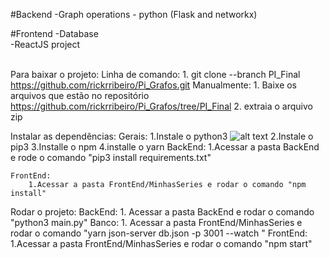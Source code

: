 #Backend
-Graph operations - python (Flask and networkx) <br>

#Frontend
-Database <br>
-ReactJS project
<br>
<br>

Para baixar o projeto:
	Linha de comando: 
		1. git clone --branch PI_Final https://github.com/rickrribeiro/Pi_Grafos.git
	Manualmente: 
		1. Baixe os arquivos que estão no repositório https://github.com/rickrribeiro/Pi_Grafos/tree/PI_Final
		2. extraia o arquivo zip
	
Instalar as dependências:
	Gerais:
		1.Instale o python3 ![alt text](https://i1.wp.com/www.vooo.pro/insights/wp-content/uploads/2016/08/Vooo-Insights-Image_python_02.png?fit=777%2C738&ssl=1)
		2.Instale o pip3 
		3.Installe o npm 
		4.installe o yarn 
	BackEnd:
		1.Acessar a pasta BackEnd e rode o comando "pip3 install requirements.txt"
	
	FrontEnd:
		1.Acessar a pasta FrontEnd/MinhasSeries e rodar o comando "npm install"
	
Rodar o projeto:
	BackEnd: 
		1. Acessar a pasta BackEnd e rodar o comando "python3 main.py"
	Banco:
		1. Acessar a pasta FrontEnd/MinhasSeries e rodar o comando "yarn json-server db.json -p 3001 --watch "
	FrontEnd:
		1.Acessar a pasta FrontEnd/MinhasSeries e rodar o comando "npm start"
